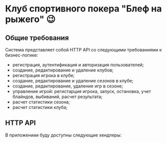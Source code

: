 # Клуб спортивного покера "Блеф на рыжего" 😉

## Общие требования
Система представляет собой HTTP API со следующими требованиями к бизнес-логике:
- регистрация, аутентификация и авторизация пользователей;
- создание, редактирование и удаление клубов;
- регистрация игрока в клубе;
- создание, редактирование и удаление сезонов в клубе;
- создание, редактирование, удаление игр в сезоне;
- управление игрой: регистарция игрока, запуск, остановка, учет блайндов, выбиваний, расчет результата;
- расчет статистики сезона;
- расчет статистики клуба;

## HTTP API
В приложениии буду доступны следующие хендлеры:
